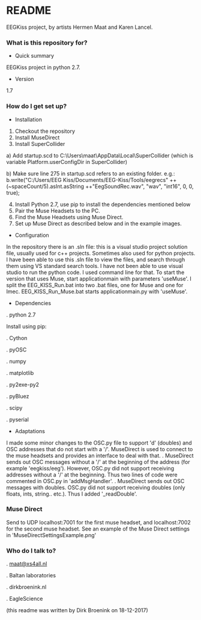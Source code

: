 # README #

EEGKiss project, by artists Hermen Maat and Karen Lancel.

### What is this repository for? ###

* Quick summary

EEGKiss project in python 2.7.

* Version

1.7

### How do I get set up? ###

* Installation

1) Checkout the repository
2) Install MuseDirect
3) Install SuperCollider

a) Add startup.scd to C:\Users\maat\AppData\Local\SuperCollider (which is variable Platform.userConfigDir in SuperCollider)

b) Make sure line 275 in startup.scd refers to an existing folder.
	e.g.: b.write("C:/Users/EEG Kiss/Documents/EEG-Kiss/Tools/eegrecs" ++ (~spaceCount/5).asInt.asString ++"EegSoundRec.wav", "wav", "int16", 0, 0, true);

4) Install Python 2.7, use pip to install the dependencies mentioned below
5) Pair the Muse Headsets to the PC.
6) Find the Muse Headsets using Muse Direct.
7) Set up Muse Direct as described below and in the example images.

* Configuration

In the repository there is an .sln file: this is a visual studio project solution file, usually used for c++ projects. Sometimes also used for python projects. 
I have been able to use this .sln file to view the files, and search through them using VS standard search tools. 
I have not been able to use visual studio to run the python code. I used command line for that.
To start the version that uses Muse, start applicationmain with parameters 'useMuse'. 
I split the EEG_KISS_Run.bat into two .bat files, one for Muse and one for Imec. EEG_KISS_Run_Muse.bat starts applicationmain.py with 'useMuse'.
* Dependencies

. python 2.7

Install using pip:

. Cython

. pyOSC

. numpy

. matplotlib

. py2exe-py2

. pyBluez

. scipy

. pyserial


* Adaptations

I made some minor changes to the OSC.py file to support 'd' (doubles) and OSC addresses that do not start with a '/'.
MuseDirect is used to connect to the muse headsets and provides an interface to deal with that.
. MuseDirect sends out OSC messages without a '/' at the beginning of the address (for example 'eegkiss/eeg'). However, OSC.py did not support receiving addresses without a '/' at the beginning. 
Thus two lines of code were commented in OSC.py in 'addMsgHandler'.
. MuseDirect sends out OSC messages with doubles. OSC.py did not support receiving doubles (only floats, ints, string.. etc.). Thus I added '_readDouble'. 

### Muse Direct ###

Send to UDP localhost:7001 for the first muse headset, and localhost:7002 for the second muse headset.
See an example of the Muse Direct settings in 'MuseDirectSettingsExample.png'

### Who do I talk to? ###

. maat@xs4all.nl

. Baltan laboratories

. dirkbroenink.nl

. EagleScience


(this readme was written by Dirk Broenink on 18-12-2017)